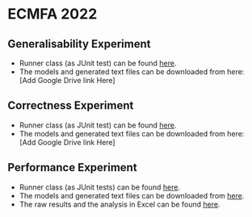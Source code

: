# ECMFA 2022
## Generalisability Experiment
- Runner class (as JUnit test) can be found [here](https://github.com/soha500/EglSyncNew/blob/master/org.eclipse.epsilon.egl.sync/src/org/eclipse/epsilon/egl/sync/SyncGenerelisabiltyTests.java).
- The models and generated text files can be downloaded from here: [Add Google Drive link Here]

## Correctness Experiment
- Runner class (as JUnit test) can be found [here](https://github.com/soha500/EglSyncNew/blob/master/org.eclipse.epsilon.egl.sync/src/org/eclipse/epsilon/egl/sync/SyncCorrectnessTests.java).
- The models and generated text files can be downloaded from here: [Add Google Drive link Here]

## Performance Experiment 
- Runner class (as JUnit tests) can be found [here](https://github.com/soha500/EglSyncNew/blob/master/org.eclipse.epsilon.egl.sync/src/org/eclipse/epsilon/egl/sync/SyncScalablityTests.java).
- The models and generated text files can be downloaded from [here](https://drive.google.com/file/d/1zWDiOvRI0FLbCsUXWfAQihWVovIU9P7J/view?usp=sharing).
- The raw results and the analysis in Excel can be found [here](https://github.com/soha500/EglSyncNew/blob/master/DataForScalabiltyPerformanceTests.xlsx).
